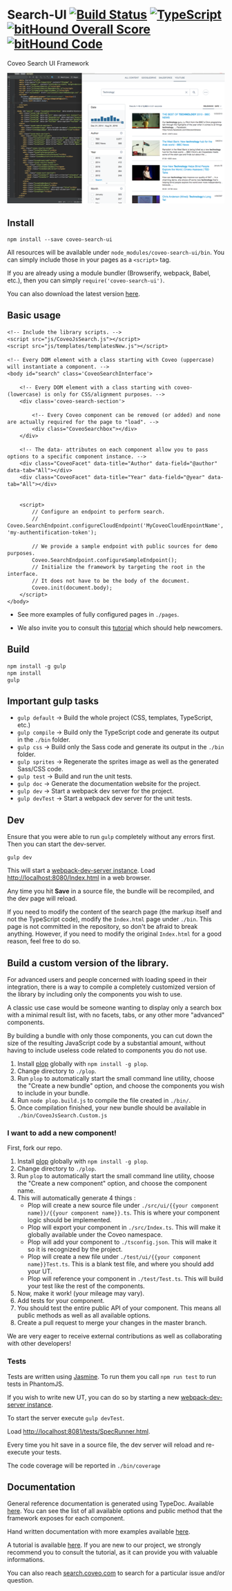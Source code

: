 # Search-UI [![Build Status](https://travis-ci.org/coveo/search-ui.svg?branch=master)](https://travis-ci.org/coveo/search-ui) [![TypeScript](https://badges.frapsoft.com/typescript/version/typescript-v18.svg?v=100)](https://github.com/ellerbrock/typescript-badges/) [![bitHound Overall Score](https://www.bithound.io/github/coveo/search-ui/badges/score.svg)](https://www.bithound.io/github/coveo/search-ui) [![bitHound Code](https://www.bithound.io/github/coveo/search-ui/badges/code.svg)](https://www.bithound.io/github/coveo/search-ui)
Coveo Search UI Framework

<img src='./docs/readme.png' />

## Install
    npm install --save coveo-search-ui

All resources will be available under `node_modules/coveo-search-ui/bin`. You can simply include those in your pages as a `<script>` tag.

If you are already using a module bundler (Browserify, webpack, Babel, etc.), then you can simply `require('coveo-search-ui')`.

You can also download the latest version [here](http://productupdate.coveo.com/go?product=coveo-search-ui&version=1).

## Basic usage

```
<!-- Include the library scripts. -->
<script src="js/CoveoJsSearch.js"></script>
<script src="js/templates/templatesNew.js"></script>

<!-- Every DOM element with a class starting with Coveo (uppercase) will instantiate a component. -->
<body id="search" class='CoveoSearchInterface'>

    <!-- Every DOM element with a class starting with coveo- (lowercase) is only for CSS/alignment purposes. -->
    <div class='coveo-search-section'>

        <!-- Every Coveo component can be removed (or added) and none are actually required for the page to "load". -->
        <div class="CoveoSearchbox"></div>
    </div>

    <!-- The data- attributes on each component allow you to pass options to a specific component instance. -->
    <div class="CoveoFacet" data-title="Author" data-field="@author" data-tab="All"></div>
    <div class="CoveoFacet" data-title="Year" data-field="@year" data-tab="All"></div>


    <script>
        // Configure an endpoint to perform search.
        // Coveo.SearchEndpoint.configureCloudEndpoint('MyCoveoCloudEnpointName', 'my-authentification-token');

        // We provide a sample endpoint with public sources for demo purposes.
        Coveo.SearchEndpoint.configureSampleEndpoint();
        // Initialize the framework by targeting the root in the interface.
        // It does not have to be the body of the document.
        Coveo.init(document.body);
    </script>
</body>

```

* See more examples of fully configured pages in `./pages`.

* We also invite you to consult this [tutorial](https://developers.coveo.com/display/JsSearchV1/JavaScript+Search+Framework+V1+Getting+Started+Tutorial) which should help newcomers.

## Build
    npm install -g gulp
    npm install
    gulp

## Important gulp tasks
* `gulp default` -> Build the whole project (CSS, templates, TypeScript, etc.)
* `gulp compile` -> Build only the TypeScript code and generate its output in the `./bin` folder.
* `gulp css` -> Build only the Sass code and generate its output in the `./bin` folder.
* `gulp sprites` -> Regenerate the sprites image as well as the generated Sass/CSS code.
* `gulp test` -> Build and run the unit tests.
* `gulp doc` -> Generate the documentation website for the project.
* `gulp dev` -> Start a webpack dev server for the project.
* `gulp devTest` -> Start a webpack dev server for the unit tests.

## Dev

Ensure that you were able to run `gulp` completely without any errors first. Then you can start the dev-server.

    gulp dev

This will start a [webpack-dev-server instance](https://webpack.github.io/docs/webpack-dev-server.html).
Load [http://localhost:8080/Index.html](http://localhost:8080/Index.html) in a web browser.

Any time you hit **Save** in a source file, the bundle will be recompiled, and the dev page will reload.

If you need to modify the content of the search page (the markup itself and not the TypeScript code), modify the `Index.html` page under `./bin`. This page is not committed in the repository, so don't be afraid to break anything. However, if you need to modify the original `Index.html` for a good reason, feel free to do so.

## Build a custom version of the library.

For advanced users and people concerned with loading speed in their integration, there is a way to compile a completely customized version of the library by including only the components you wish to use.

A classic use case would be someone wanting to display only a search box with a minimal result list, with no facets, tabs, or any other more "advanced" components.

By building a bundle with only those components, you can cut down the size of the resulting JavaScript code by a substantial amount, without having to include useless code related to components you do not use.

1. Install [plop](https://github.com/amwmedia/plop) globally with `npm install -g plop`.
2. Change directory to `./plop`.
3. Run `plop` to automatically start the small command line utility, choose the "Create a new bundle" option, and choose the components you wish to include in your bundle.
4. Run `node plop.build.js` to compile the file created in `./bin/`.
5. Once compilation finished, your new bundle should be available in `./bin/CoveoJsSearch.Custom.js`

### I want to add a new component!

First, fork our repo.

1. Install [plop](https://github.com/amwmedia/plop) globally with `npm install -g plop`.
2. Change directory to `./plop`.
3. Run `plop` to automatically start the small command line utility, choose the "Create a new component" option, and choose the component name.
4. This will automatically generate 4 things :
    * Plop will create a new source file under `./src/ui/{{your component name}}/{{your component name}}.ts`. This is where your component logic should be implemented.
    * Plop will export your component in `./src/Index.ts`. This will make it globally available under the Coveo namespace.
    * Plop will add your component to `./tsconfig.json`. This will make it so it is recognized by the project.
    * Plop will create a new file under `./test/ui/{{your component name}}Test.ts`. This is a blank test file, and where you should add your UT.
    * Plop will reference your component in `./test/Test.ts`. This will build your test like the rest of the components.
5. Now, make it work! (your mileage may vary).
6. Add tests for your component.
7. You should test the entire public API of your component. This means all public methods as well as all available options.
8. Create a pull request to merge your changes in the master branch.

We are very eager to receive external contributions as well as collaborating with other developers!

### Tests

Tests are written using [Jasmine](http://jasmine.github.io/2.4/introduction.html). To run them you call `npm run test` to run tests in PhantomJS.

If you wish to write new UT, you can do so by starting a new [webpack-dev-server instance](https://webpack.github.io/docs/webpack-dev-server.html).

To start the server execute `gulp devTest`.

Load [http://localhost:8081/tests/SpecRunner.html](http://localhost:8081/tests/SpecRunner.html).

Every time you hit save in a source file, the dev server will reload and re-execute your tests.

The code coverage will be reported in `./bin/coverage`

## Documentation
General reference documentation is generated using TypeDoc. Available [here](https://coveo.github.io/search-ui/). You can see the list of all available options and public method that the framework exposes for each component.

Hand written documentation with more examples available [here](https://developers.coveo.com/display/JsSearchV1/JavaScript+Search+Framework+V1+Home).

A tutorial is available [here](https://developers.coveo.com/display/JsSearchV1/JavaScript+Search+Framework+V1+Getting+Started+Tutorial). If you are new to our project, we strongly recommend you to consult the tutorial, as it can provide you with valuable informations.

You can also reach [search.coveo.com](https://search.coveo.com) to search for a particular issue and/or question.
